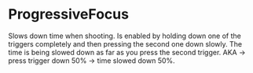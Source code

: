 # ProgressiveFocus

Slows down time when shooting. 
Is enabled by holding down one of the triggers completely and then pressing the second one down slowly. The time is being slowed down as far as you press the second trigger. AKA -> press trigger down 50% -> time slowed down 50%.
